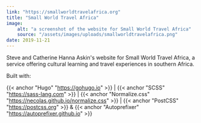 ```yaml
---
link: "https://smallworldtravelafrica.org"
title: "Small World Travel Africa"
image:
    alt: "a screenshot of the website for Small World Travel Africa"
    source: "/assets/images/uploads/smallworldtravelafrica.png"
date: 2019-11-21
---
```


Steve and Catherine Hanna Askin's website for Small World Travel Africa, a service offering cultural learning and travel experiences in southern Africa.

Built with:

{{< anchor "Hugo" "https://gohugo.io" >}} | {{< anchor "SCSS" "https://sass-lang.com" >}} | {{< anchor "Normalize.css" "https://necolas.github.io/normalize.css" >}} | {{< anchor "PostCSS" "https://postcss.org" >}}  & {{< anchor "Autoprefixer" "https://autoprefixer.github.io" >}}

<!--more-->